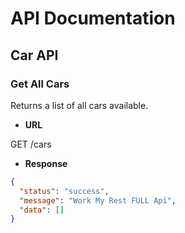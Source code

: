 # API Documentation

## Car API

### Get All Cars

Returns a list of all cars available.

- **URL**

GET /cars
- **Response**
```json
{
  "status": "success",
  "message": "Work My Rest FULL Api",
  "data": []
}
```
